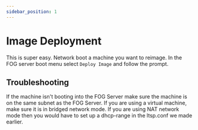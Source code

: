 ```yaml
---
sidebar_position: 1
---
```


# Image Deployment

This is super easy. Network boot a machine you want to reimage. In the FOG server boot menu select `Deploy Image` and follow the prompt.

## Troubleshooting

If the machine isn't booting into the FOG Server make sure the machine is on the same subnet as the FOG Server. If you are using a virtual machine, make sure it is in bridged network mode. If you are using NAT network mode then you would have to set up a dhcp-range in the ltsp.conf we made earlier.
